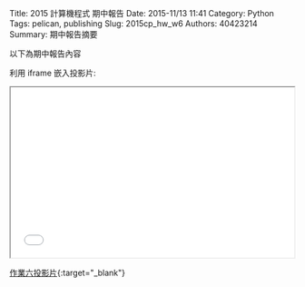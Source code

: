 Title: 2015 計算機程式 期中報告
Date: 2015-11/13 11:41
Category: Python
Tags: pelican, publishing
Slug: 2015cp_hw_w6
Authors: 40423214
Summary: 期中報告摘要

以下為期中報告內容

利用 iframe 嵌入投影片:

<iframe src="40423214_cp_w6_p.html" width="500" height="300"></iframe>

[作業六投影片](40423214_cp_w6_p.html){:target="_blank"}
